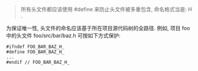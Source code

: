 > 所有头文件都应该使用 #define 来防止头文件被多重包含, 命名格式当是: <PROJECT>_<PATH>_<FILE>_H_ .

为保证唯一性, 头文件的命名应该基于所在项目源代码树的全路径. 例如, 项目 foo 中的头文件 foo/src/bar/baz.h 可按如下方式保护:
```
#ifndef FOO_BAR_BAZ_H_
#define FOO_BAR_BAZ_H_
...
#endif // FOO_BAR_BAZ_H_
```

